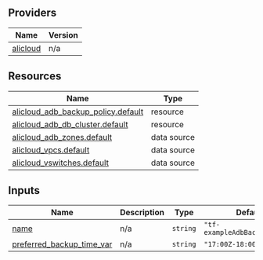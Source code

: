 <!-- BEGIN_TF_DOCS -->
## Providers

| Name | Version |
|------|---------|
| <a name="provider_alicloud"></a> [alicloud](#provider\_alicloud) | n/a |

## Resources

| Name | Type |
|------|------|
| [alicloud_adb_backup_policy.default](https://registry.terraform.io/providers/hashicorp/alicloud/latest/docs/resources/adb_backup_policy) | resource |
| [alicloud_adb_db_cluster.default](https://registry.terraform.io/providers/hashicorp/alicloud/latest/docs/resources/adb_db_cluster) | resource |
| [alicloud_adb_zones.default](https://registry.terraform.io/providers/hashicorp/alicloud/latest/docs/data-sources/adb_zones) | data source |
| [alicloud_vpcs.default](https://registry.terraform.io/providers/hashicorp/alicloud/latest/docs/data-sources/vpcs) | data source |
| [alicloud_vswitches.default](https://registry.terraform.io/providers/hashicorp/alicloud/latest/docs/data-sources/vswitches) | data source |

## Inputs

| Name | Description | Type | Default | Required |
|------|-------------|------|---------|:--------:|
| <a name="input_name"></a> [name](#input\_name) | n/a | `string` | `"tf-exampleAdbBackupPolicy"` | no |
| <a name="input_preferred_backup_time_var"></a> [preferred\_backup\_time\_var](#input\_preferred\_backup\_time\_var) | n/a | `string` | `"17:00Z-18:00Z"` | no |
<!-- END_TF_DOCS -->    